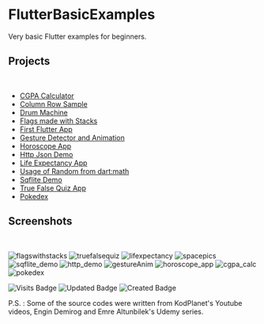 # FlutterBasicExamples
 
 Very basic Flutter examples for beginners.
 
## Projects
<br/>


- [CGPA Calculator](https://github.com/furkanuysal/FlutterBasicExamples/tree/main/cgpa_calculator)
- [Column Row Sample](https://github.com/furkanuysal/FlutterBasicExamples/tree/main/column_row_sample)
- [Drum Machine](https://github.com/furkanuysal/FlutterBasicExamples/tree/main/drum_machine)
- [Flags made with Stacks](https://github.com/furkanuysal/FlutterBasicExamples/tree/main/flags_with_stacks)
- [First Flutter App](https://github.com/furkanuysal/FlutterBasicExamples/tree/main/flutter_basic_app)
- [Gesture Detector and Animation](https://github.com/furkanuysal/FlutterBasicExamples/tree/main/gesture_animation)
- [Horoscope App](https://github.com/furkanuysal/FlutterBasicExamples/tree/main/horoscope_app)
- [Http Json Demo](https://github.com/furkanuysal/FlutterBasicExamples/tree/main/http_demo)
- [Life Expectancy App](https://github.com/furkanuysal/FlutterBasicExamples/tree/main/life_expectancy)
- [Usage of Random from dart:math](https://github.com/furkanuysal/FlutterBasicExamples/tree/main/random_dartmath)
- [Sqflite Demo](https://github.com/furkanuysal/FlutterBasicExamples/tree/main/sqflite_demo)
- [True False Quiz App](https://github.com/furkanuysal/FlutterBasicExamples/tree/main/true_false_quiz_app)
- [Pokedex](https://github.com/furkanuysal/FlutterBasicExamples/tree/main/pokedex)


## Screenshots
<br/>


![flagswithstacks](https://user-images.githubusercontent.com/60571747/125045286-7f021280-e0a5-11eb-9f46-7a51b3ecb38f.gif) ![truefalsequiz](https://user-images.githubusercontent.com/60571747/125045289-80333f80-e0a5-11eb-875f-37a68e245ff0.gif) ![lifexpectancy](https://user-images.githubusercontent.com/60571747/125045291-80333f80-e0a5-11eb-9039-f47ed00f4e14.gif) ![spacepics](https://user-images.githubusercontent.com/60571747/125045296-80cbd600-e0a5-11eb-8e4f-1a2c16d9a903.gif) ![sqflite_demo](https://user-images.githubusercontent.com/60571747/125453177-d4f19a24-dd25-4578-a8e3-a6f6811c435a.gif) ![http_demo](https://user-images.githubusercontent.com/60571747/125915435-35617de7-d10a-47ff-8261-ea3ad825e8e0.gif) ![gestureAnim](https://user-images.githubusercontent.com/60571747/127448963-ef57a5eb-e221-4578-a239-8be89c251133.gif) ![horoscope_app](https://user-images.githubusercontent.com/60571747/128168408-38166fa2-16f5-41ac-b6c9-b638133a9afc.gif) ![cgpa_calc](https://user-images.githubusercontent.com/60571747/128336779-c870369b-4d3e-4f69-8d9b-f08ee9f61f00.gif) ![pokedex](https://user-images.githubusercontent.com/60571747/128693079-e132b199-549e-4171-aca7-02627e471aba.gif)


 ![Visits Badge](https://badges.pufler.dev/visits/furkanuysal/FlutterBasicExamples)
 ![Updated Badge](https://badges.pufler.dev/updated/furkanuysal/FlutterBasicExamples)
 ![Created Badge](https://badges.pufler.dev/created/furkanuysal/FlutterBasicExamples)

P.S. : Some of the source codes were written from KodPlanet's Youtube videos, Engin Demirog and Emre Altunbilek's Udemy series.
